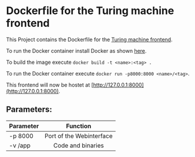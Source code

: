 # Dockerfile for the Turing machine frontend

This Project contains the Dockerfile for the [Turing machine frontend](https://github.com/INILARSION/Frontend_TM).

To run the Docker container install Docker as shown [here](https://docs.docker.com/get-docker/).

To build the image execute `docker build -t <name>:<tag> .`

To run the Docker container execute `docker run -p8000:8000 <name>/<tag>`.

This frontend will now be hostet at [http://127.0.0.1:8000](http://127.0.0.1:8000).

## Parameters:

| Parameter     | Function                 |
| ------------- |:------------------------:|
| -p 8000       | Port of the Webinterface |
| -v /app       | Code and binaries        |